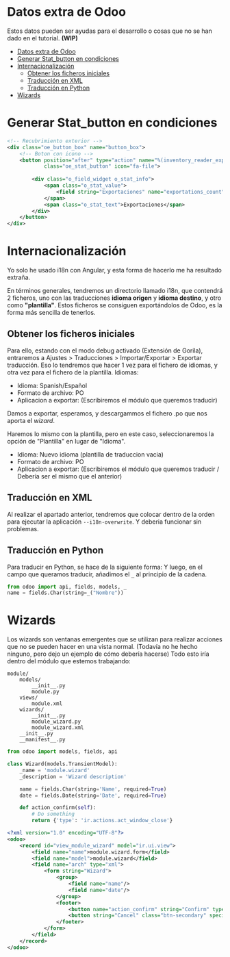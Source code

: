 # Datos extra de Odoo
Estos datos pueden ser ayudas para el desarrollo o cosas que no se han dado en el tutorial.
**(WIP)**

- [Datos extra de Odoo](#datos-extra-de-odoo)
- [Generar Stat\_button en condiciones](#generar-stat_button-en-condiciones)
- [Internacionalización](#internacionalización)
  - [Obtener los ficheros iniciales](#obtener-los-ficheros-iniciales)
  - [Traducción en XML](#traducción-en-xml)
  - [Traducción en Python](#traducción-en-python)
- [Wizards](#wizards)

# Generar Stat_button en condiciones

```xml
<!-- Recubrimiento exterior -->
<div class="oe_button_box" name="button_box">
    <!-- Boton con icono -->
    <button position="after" type="action" name="%(inventory_reader_exportation_action)d"
            class="oe_stat_button" icon="fa-file">
        
        <div class="o_field_widget o_stat_info">
            <span class="o_stat_value">
                <field string="Exportaciones" name="exportations_count" widget="statinfo"/>
            </span>
            <span class="o_stat_text">Exportaciones</span>
        </div>
    </button>
</div>
```


# Internacionalización
Yo solo he usado i18n con Angular, y esta forma de hacerlo me ha resultado extraña. 

En términos generales, tendremos un directorio llamado i18n, que contendrá 2 ficheros, uno con las traducciones **idioma origen** y **idioma destino**, y otro como **"plantilla"**.
Estos ficheros se consiguen exportándolos de Odoo, es la forma más sencilla de tenerlos.

## Obtener los ficheros iniciales

Para ello, estando con el modo debug activado (Extensión de Gorila), entraremos a Ajustes > Traducciones > Importar/Exportar > Exportar traducción.
Eso lo tendremos que hacer 1 vez para el fichero de idiomas, y otra vez para el fichero de la plantilla.
Idiomas:
* Idioma: Spanish/Español
* Formato de archivo: PO
* Aplicacion a exportar: (Escribiremos el módulo que queremos traducir)

Damos a exportar, esperamos, y descargammos el fichero .po que nos aporta el *wizard*.

Haremos lo mismo con la plantilla, pero en este caso, seleccionaremos la opción de "Plantilla" en lugar de "Idioma".
* Idioma: Nuevo idioma (plantilla de traduccion vacia)
* Formato de archivo: PO
* Aplicacion a exportar: (Escribiremos el módulo que queremos traducir / Debería ser el mismo que el anterior)

## Traducción en XML
Al realizar el apartado anterior, tendremos que colocar dentro de la orden para ejecutar la aplicación `--i18n-overwrite`.
Y deberia funcionar sin problemas.

## Traducción en Python
Para traducir en Python, se hace de la siguiente forma:
Y luego, en el campo que queramos traducir, añadimos el `_` al principio de la cadena.
```python
from odoo import api, fields, models, _
name = fields.Char(string=_("Nombre"))
```


# Wizards
Los wizards son ventanas emergentes que se utilizan para realizar acciones que no se pueden hacer en una vista normal.
(Todavía no he hecho ninguno, pero dejo un ejemplo de cómo debería hacerse)
Todo esto iría dentro del módulo que estemos trabajando:

```
module/
    models/
        __init__.py
        module.py
    views/
        module.xml
    wizards/
        __init__.py
        module_wizard.py
        module_wizard.xml
    __init__.py
    __manifest__.py
```

```python
from odoo import models, fields, api

class Wizard(models.TransientModel):
    _name = 'module.wizard'
    _description = 'Wizard description'

    name = fields.Char(string='Name', required=True)
    date = fields.Date(string='Date', required=True)

    def action_confirm(self):
        # Do something
        return {'type': 'ir.actions.act_window_close'}
```

```xml
<?xml version="1.0" encoding="UTF-8"?>
<odoo>
    <record id="view_module_wizard" model="ir.ui.view">
        <field name="name">module.wizard.form</field>
        <field name="model">module.wizard</field>
        <field name="arch" type="xml">
            <form string="Wizard">
                <group>
                    <field name="name"/>
                    <field name="date"/>
                </group>
                <footer>
                    <button name="action_confirm" string="Confirm" type="object" class="btn-primary"/>
                    <button string="Cancel" class="btn-secondary" special="cancel"/>
                </footer>
            </form>
        </field>
    </record>
</odoo>
```